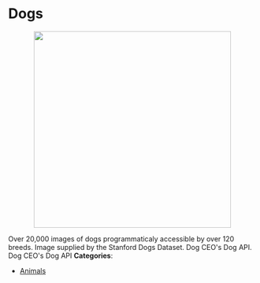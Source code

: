 # Dogs

<p align="center">
    <img width="400" src="https://raw.githubusercontent.com/awesome-apis/awesome-apis/apis/dogs/logo_256x256.png" />
</p>


Over 20,000 images of dogs programmaticaly accessible by over 120 breeds. Image supplied by the Stanford Dogs Dataset.  Dog CEO's Dog API. Dog CEO's Dog API
**Categories**:

- [Animals](https://github/awesome-apis/awesome-apis#animals)



